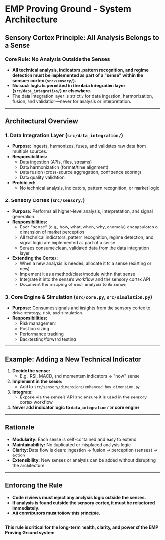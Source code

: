 # EMP Proving Ground - System Architecture

## Sensory Cortex Principle: All Analysis Belongs to a Sense

### **Core Rule: No Analysis Outside the Senses**

- **All technical analysis, indicators, pattern recognition, and regime detection must be implemented as part of a "sense" within the sensory cortex (`src/sensory/`).**
- **No such logic is permitted in the data integration layer (`src/data_integration/`) or elsewhere.**
- The data integration layer is strictly for data ingestion, harmonization, fusion, and validation—never for analysis or interpretation.

---

## Architectural Overview

### 1. Data Integration Layer (`src/data_integration/`)
- **Purpose:** Ingests, harmonizes, fuses, and validates raw data from multiple sources.
- **Responsibilities:**
  - Data ingestion (APIs, files, streams)
  - Data harmonization (format/time alignment)
  - Data fusion (cross-source aggregation, confidence scoring)
  - Data quality validation
- **Prohibited:**
  - No technical analysis, indicators, pattern recognition, or market logic

### 2. Sensory Cortex (`src/sensory/`)
- **Purpose:** Performs all higher-level analysis, interpretation, and signal generation.
- **Responsibilities:**
  - Each "sense" (e.g., how, what, when, why, anomaly) encapsulates a dimension of market perception
  - All technical indicators, pattern recognition, regime detection, and signal logic are implemented as part of a sense
  - Senses consume clean, validated data from the data integration layer
- **Extending the Cortex:**
  - When a new analysis is needed, allocate it to a sense (existing or new)
  - Implement it as a method/class/module within that sense
  - Integrate it into the sense’s workflow and the sensory cortex API
  - Document the mapping of each analysis to its sense

### 3. Core Engine & Simulation (`src/core.py`, `src/simulation.py`)
- **Purpose:** Consumes signals and insights from the sensory cortex to drive strategy, risk, and simulation.
- **Responsibilities:**
  - Risk management
  - Position sizing
  - Performance tracking
  - Backtesting/forward testing

---

## Example: Adding a New Technical Indicator

1. **Decide the sense:**
   - E.g., RSI, MACD, and momentum indicators → "how" sense
2. **Implement in the sense:**
   - Add to `src/sensory/dimensions/enhanced_how_dimension.py`
3. **Integrate:**
   - Expose via the sense’s API and ensure it is used in the sensory cortex workflow
4. **Never add indicator logic to `data_integration/` or core engine**

---

## Rationale
- **Modularity:** Each sense is self-contained and easy to extend
- **Maintainability:** No duplicated or misplaced analysis logic
- **Clarity:** Data flow is clean: ingestion → fusion → perception (senses) → action
- **Extensibility:** New senses or analysis can be added without disrupting the architecture

---

## Enforcing the Rule
- **Code reviews must reject any analysis logic outside the senses.**
- **If analysis is found outside the sensory cortex, it must be refactored immediately.**
- **All contributors must follow this principle.**

---

**This rule is critical for the long-term health, clarity, and power of the EMP Proving Ground system.** 